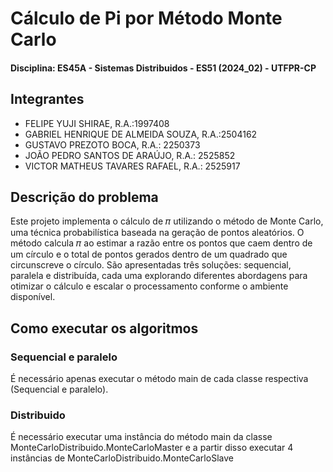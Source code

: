 # Cálculo de Pi por Método Monte Carlo

#### Disciplina: ES45A - Sistemas Distribuidos - ES51 (2024_02) - UTFPR-CP

## Integrantes

- FELIPE YUJI SHIRAE, R.A.:1997408
- GABRIEL HENRIQUE DE ALMEIDA SOUZA, R.A.:2504162
- GUSTAVO PREZOTO BOCA, R.A.: 2250373
- JOÃO PEDRO SANTOS DE ARAÚJO, R.A.: 2525852
- VICTOR MATHEUS TAVARES RAFAEL, R.A.: 2525917

## Descrição do problema
Este projeto implementa o cálculo de 𝜋 utilizando o método de Monte Carlo, uma técnica probabilística baseada na 
geração de pontos aleatórios. O método calcula 𝜋 ao estimar a razão entre os pontos que caem dentro de um círculo e o 
total de pontos gerados dentro de um quadrado que circunscreve o círculo. São apresentadas três soluções: sequencial, 
paralela e distribuída, cada uma explorando diferentes abordagens para otimizar o cálculo e escalar o processamento
conforme o ambiente disponível.

## Como executar os algoritmos

### Sequencial e paralelo

É necessário apenas executar o método main de cada classe respectiva (Sequencial e paralelo).

### Distribuido

É necessário executar uma instância do método main da classe MonteCarloDistribuido.MonteCarloMaster e 
a partir disso executar 4 instâncias de MonteCarloDistribuido.MonteCarloSlave